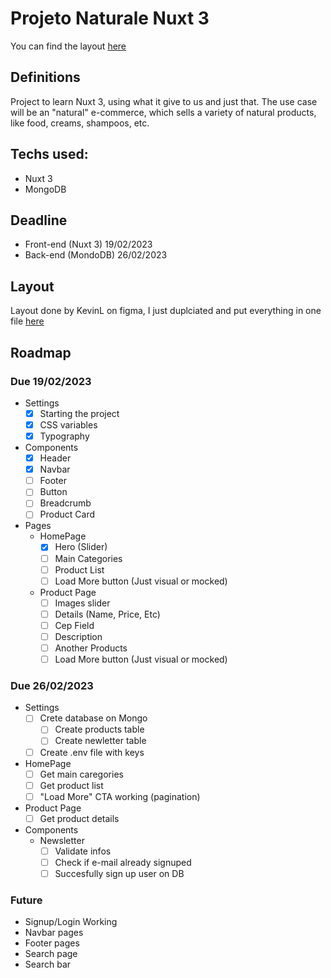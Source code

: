 # Projeto Naturale Nuxt 3

You can find the layout [here](https://www.figma.com/file/8GjHl7CdC2GugIMLZTBQBH/Naturale_Copy)

## Definitions
Project to learn Nuxt 3, using what it give to us and just that. The use case will be an "natural" e-commerce, which sells a variety of natural products, like food, creams, shampoos, etc. 

## Techs used:
- Nuxt 3
- MongoDB

## Deadline
- Front-end (Nuxt 3) 19/02/2023
- Back-end (MondoDB) 26/02/2023

## Layout
Layout done by KevinL on figma, I just duplciated and put everything in one file [here](https://www.figma.com/file/8GjHl7CdC2GugIMLZTBQBH/Naturale_Copy)

## Roadmap
### Due 19/02/2023
- Settings
  - [x] Starting the project
  - [x] CSS variables
  - [x] Typography
- Components
  - [x] Header
  - [x] Navbar
  - [ ] Footer
  - [ ] Button
  - [ ] Breadcrumb
  - [ ] Product Card
- Pages
  - HomePage
    - [x] Hero (Slider)
    - [ ] Main Categories
    - [ ] Product List
    - [ ] Load More button (Just visual or mocked)
  - Product Page
    - [ ] Images slider
    - [ ] Details (Name, Price, Etc)
    - [ ] Cep Field
    - [ ] Description
    - [ ] Another Products
    - [ ] Load More button (Just visual or mocked)

### Due 26/02/2023
- Settings
  - [ ] Crete database on Mongo
    - [ ] Create products table
    - [ ] Create newletter table
  - [ ] Create .env file with keys
- HomePage
  - [ ] Get main caregories
  - [ ] Get product list
  - [ ] "Load More" CTA working (pagination)
- Product Page
  - [ ] Get product details
- Components
  - Newsletter
    - [ ] Validate infos
    - [ ] Check if e-mail already signuped
    - [ ] Succesfully sign up user on DB
    
### Future
- Signup/Login Working
- Navbar pages
- Footer pages
- Search page
- Search bar

